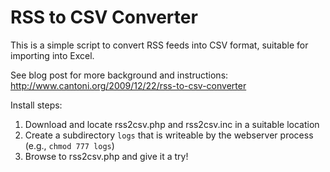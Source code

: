 # RSS to CSV Converter

This is a simple script to convert RSS feeds into CSV format,
suitable for importing into Excel.

See blog post for more background and instructions:
http://www.cantoni.org/2009/12/22/rss-to-csv-converter

Install steps:

   1. Download and locate rss2csv.php and rss2csv.inc
      in a suitable location
   2. Create a subdirectory `logs` that is writeable by
      the webserver process (e.g., `chmod 777 logs`)
   3. Browse to rss2csv.php and give it a try!
